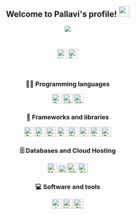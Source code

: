 <h2 align="center">
  Welcome to Pallavi's profile!
  <img src="https://media.giphy.com/media/hvRJCLFzcasrR4ia7z/giphy.gif" width="28">
</h2>

<p align="center">
  <a href="https://github.com/DenverCoder1/readme-typing-svg"><img src="https://readme-typing-svg.herokuapp.com/?lines=Aspiring%20Data%20Scientist;Data%20Visionary;Code%20|%20Eat%20|%20Sleep%20|%20Dream&font=Fira%20Code&center=true&width=440&height=45&color=bf002a&vCenter=true&size=22"></a>
</p>

<br>

<p align="center">
    <!--Twitter, LinkedIn, Hashnode, Kaggle -->
    <a href="https://www.linkedin.com/in/gaikwadpallavi/" target+"_blank" ><img alt="LinkedIn" src="https://img.shields.io/badge/LinkedIn-0077B5?style=for-the-badge&logo=linkedin&logoColor=white" height="25em"></a> 
    <a href="gaikwadpallavi110@gmail.com" target+"_blank" ><img src="https://img.shields.io/badge/Gmail-D14836?style=for-the-badge&logo=gmail&logoColor=white" height="25em" alt="Email Me" title="Email Me"/></a>
    
</p>

<br>

<!-- <h2 align="center">
  My Tech Stack  
</h2> -->

<h3 align="center">
  👨‍💻 Programming languages 
</h3>

<p align='center'>
<!--Python,SQL, HTML, CSS, JavaScript -->
     <a href="https://www.python.org/" target+"_blank" ><img alt="Python" src="https://img.shields.io/badge/Python-FFD43B?style=for-the-badge&logo=python&logoColor=blue" height="25em"></a>
    <a href="https://www.w3schools.com/html/" target+"_blank" ><img alt="HTML" src="https://img.shields.io/badge/HTML5-E34F26?style=for-the-badge&logo=html5&logoColor=white" height="25em"></a>
    <a href="https://www.tutorialrepublic.com/css-tutorial/" target+"_blank" ><img alt="CSS" src="https://img.shields.io/badge/CSS3-1572B6?style=for-the-badge&logo=css3&logoColor=white" height="25em"></a
</p>

<h3 align="center">
🧰 Frameworks and libraries
</h3>

<p align="center">
<!-- Pandas, Numpy, Streamlit, Tableau, Docker, Flask, JSON -->
    <a href="https://pandas.pydata.org/docs/getting_started/index.html" target+"_blank" ><img alt="Pandas" src="https://img.shields.io/badge/Pandas-2C2D72?style=for-the-badge&logo=pandas&logoColor=white" height="25em"></a>    
    <a href="https://numpy.org/" target+"_blank" ><img alt="Numpy" src="https://img.shields.io/badge/Numpy-777BB4?style=for-the-badge&logo=numpy&logoColor=white" height="25em"></a>
    <a href="https://streamlit.io/" target+"_blank" ><img alt="Streamlit" src="https://img.shields.io/badge/Streamlit-FF4B4B?style=for-the-badge&logo=Streamlit&logoColor=white" height="25em"></a>
    <a href="https://www.tableau.com/" target+"_blank" ><img alt="Tableau" src="https://img.shields.io/badge/Tableau-E97627?style=for-the-badge&logo=Tableau&logoColor=white" height="25em"></a>
    <a href="https://flask.palletsprojects.com/" target+"_blank" ><img alt="Flask" src="https://img.shields.io/badge/Flask-000000?style=for-the-badge&logo=flask&logoColor=white" height="25em"></a>
    <a href="https://www.json.org/" target+"_blank" ><img alt="Json" src="https://img.shields.io/badge/scikit_learn-F7931E?style=for-the-badge&logo=scikit-learn&logoColor=white" height="25em"></a>
    <a href="https://keras.io/about/" target+"_blank" ><img alt="Keras" src="https://th.bing.com/th/id/OIP.Be5o6RTTkZyPg0eIZsXZkQHaEK?" height="25em"></a>
  <a href="https://www.tensorflow.org/" target+"_blank" ><img alt="Tensorflow" src="https://th.bing.com/th/id/OIP.QLGDZ9lwwGuxE_uH6muvOAHaHD?w=184&h=180&c=7&r=0&o=5&dpr=1.3&pid=1.7" height="25em"></a>
</p>

<h3 align="center">
🗄️ Databases and Cloud Hosting
</h3>

<p align="center">
<!--MySQL, Github, SQLite -->
    <a href="https://www.mysql.com/" target+"_blank" ><img alt="MySQL" src="https://img.shields.io/badge/MySQL-005C84?style=for-the-badge&logo=mysql&logoColor=white" height="25em"></a>
    <a href="https://dbeaver.com/" target+"_blank" ><img alt="DBeaver" src="https://th.bing.com/th/id/OIP.69ktAAlWQSJL2F-Yi8l4aQHaDt?pid=ImgDet&rs=1" height="20em"></a>
    <a href="https://www.sqlite.org/" target+"_blank" ><img alt="SQLite" src="https://img.shields.io/badge/SQLite-07405E?style=for-the-badge&logo=sqlite&logoColor=white" height="25em"></a>
    <a href="https://github.com/" target+"_blank" ><img alt="Github" src="https://img.shields.io/badge/GitHub-100000?style=for-the-badge&logo=github&logoColor=white" height="25em"></a>
    
   
</p>

<h3 align="center">
💻 Software and tools
</h3>

<p align="center">
<!-- Jupyter Notebooks, Visual Studio, Git  -->
    <a href="https://jupyter.org/" target+"_blank" ><img alt="JupyterNotebooks" src="https://img.shields.io/badge/Jupyter-F37626.svg?&style=for-the-badge&logo=Jupyter&logoColor=white" height="25em"></a>
    <a href="https://code.visualstudio.com/" target+"_blank" ><img alt="VisualStudio" src="https://img.shields.io/badge/Visual_Studio_Code-0078D4?style=for-the-badge&logo=visual%20studio%20code&logoColor=white" height="25em"></a>
    <a href="https://git-scm.com/" target+"_blank" ><img alt="Git" src="https://img.shields.io/badge/GIT-E44C30?style=for-the-badge&logo=git&logoColor=white" height="25em"></a>
   
</p>

<br>
        


